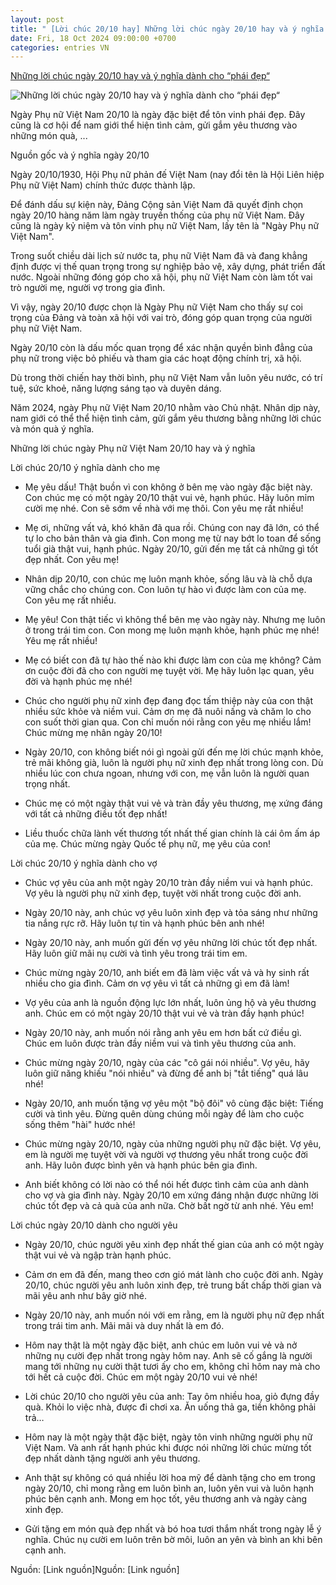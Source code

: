 ```yaml
---
layout: post
title: " [Lời chúc 20/10 hay] Những lời chúc ngày 20/10 hay và ý nghĩa dành cho “phái đẹp“"
date: Fri, 18 Oct 2024 09:00:00 +0700
categories: entries VN
---
```

[Những lời chúc ngày 20/10 hay và ý nghĩa dành cho “phái đẹp“](https://www.24h.com.vn/ban-tre-cuoc-song/nhung-loi-chuc-ngay-20-10-hay-va-y-nghia-danh-cho-phai-dep-c64a1611469.html)

![Những lời chúc ngày 20/10 hay và ý nghĩa dành cho “phái đẹp“](https://icdn.24h.com.vn/upload/4-2024/images/2024-10-17/adt1729151547-loi-chuc-20-10a-4733-30-0-344-600-cr__anh_cat_3_2-auto-crop-watermark.jpg)

Ngày Phụ nữ Việt Nam 20/10 là ngày đặc biệt để tôn vinh phái đẹp. Đây cũng là cơ hội để nam giới thể hiện tình cảm, gửi gắm yêu thương vào những món quà, ...

Nguồn gốc và ý nghĩa ngày 20/10

Ngày 20/10/1930, Hội Phụ nữ phản đế Việt Nam (nay đổi tên là Hội Liên hiệp Phụ nữ Việt Nam) chính thức được thành lập.

Để đánh dấu sự kiện này, Đảng Cộng sản Việt Nam đã quyết định chọn ngày 20/10 hàng năm làm ngày truyền thống của phụ nữ Việt Nam. Đây cũng là ngày kỷ niệm và tôn vinh phụ nữ Việt Nam, lấy tên là "Ngày Phụ nữ Việt Nam".

Trong suốt chiều dài lịch sử nước ta, phụ nữ Việt Nam đã và đang khẳng định được vị thế quan trọng trong sự nghiệp bảo vệ, xây dựng, phát triển đất nước. Ngoài những đóng góp cho xã hội, phụ nữ Việt Nam còn làm tốt vai trò người mẹ, người vợ trong gia đình.

Vì vậy, ngày 20/10 được chọn là Ngày Phụ nữ Việt Nam cho thấy sự coi trọng của Đảng và toàn xã hội với vai trò, đóng góp quan trọng của người phụ nữ Việt Nam.

Ngày 20/10 còn là dấu mốc quan trọng để xác nhận quyền bình đẳng của phụ nữ trong việc bỏ phiếu và tham gia các hoạt động chính trị, xã hội.

Dù trong thời chiến hay thời bình, phụ nữ Việt Nam vẫn luôn yêu nước, có trí tuệ, sức khoẻ, năng lượng sáng tạo và duyên dáng.

Năm 2024, ngày Phụ nữ Việt Nam 20/10 nhằm vào Chủ nhật. Nhân dịp này, nam giới có thể thể hiện tình cảm, gửi gắm yêu thương bằng những lời chúc và món quà ý nghĩa.

Những lời chúc ngày Phụ nữ Việt Nam 20/10 hay và ý nghĩa

Lời chúc 20/10 ý nghĩa dành cho mẹ

- Mẹ yêu dấu! Thật buồn vì con không ở bên mẹ vào ngày đặc biệt này. Con chúc mẹ có một ngày 20/10 thật vui vẻ, hạnh phúc. Hãy luôn mỉm cười mẹ nhé. Con sẽ sớm về nhà với mẹ thôi. Con yêu mẹ rất nhiều!

- Mẹ ơi, những vất vả, khó khăn đã qua rồi. Chúng con nay đã lớn, có thể tự lo cho bản thân và gia đình. Con mong mẹ từ nay bớt lo toan để sống tuổi già thật vui, hạnh phúc. Ngày 20/10, gửi đến mẹ tất cả những gì tốt đẹp nhất. Con yêu mẹ!

- Nhân dịp 20/10, con chúc mẹ luôn mạnh khỏe, sống lâu và là chỗ dựa vững chắc cho chúng con. Con luôn tự hào vì được làm con của mẹ. Con yêu mẹ rất nhiều.

- Mẹ yêu! Con thật tiếc vì không thể bên mẹ vào ngày này. Nhưng mẹ luôn ở trong trái tim con. Con mong mẹ luôn mạnh khỏe, hạnh phúc mẹ nhé! Yêu mẹ rất nhiều!

- Mẹ có biết con đã tự hào thế nào khi được làm con của mẹ không? Cảm ơn cuộc đời đã cho con người mẹ tuyệt vời. Mẹ hãy luôn lạc quan, yêu đời và hạnh phúc mẹ nhé!

- Chúc cho người phụ nữ xinh đẹp đang đọc tấm thiệp này của con thật nhiều sức khỏe và niềm vui. Cảm ơn mẹ đã nuôi nấng và chăm lo cho con suốt thời gian qua. Con chỉ muốn nói rằng con yêu mẹ nhiều lắm! Chúc mừng mẹ nhân ngày 20/10!

- Ngày 20/10, con không biết nói gì ngoài gửi đến mẹ lời chúc mạnh khỏe, trẻ mãi không già, luôn là người phụ nữ xinh đẹp nhất trong lòng con. Dù nhiều lúc con chưa ngoan, nhưng với con, mẹ vẫn luôn là người quan trọng nhất.

- Chúc mẹ có một ngày thật vui vẻ và tràn đầy yêu thương, mẹ xứng đáng với tất cả những điều tốt đẹp nhất!

- Liều thuốc chữa lành vết thương tốt nhất thế gian chính là cái ôm ấm áp của mẹ. Chúc mừng ngày Quốc tế phụ nữ, mẹ yêu của con!

Lời chúc 20/10 ý nghĩa dành cho vợ

- Chúc vợ yêu của anh một ngày 20/10 tràn đầy niềm vui và hạnh phúc. Vợ yêu là người phụ nữ xinh đẹp, tuyệt vời nhất trong cuộc đời anh.

- Ngày 20/10 này, anh chúc vợ yêu luôn xinh đẹp và tỏa sáng như những tia nắng rực rỡ. Hãy luôn tự tin và hạnh phúc bên anh nhé!

- Ngày 20/10 này, anh muốn gửi đến vợ yêu những lời chúc tốt đẹp nhất. Hãy luôn giữ mãi nụ cười và tình yêu trong trái tim em.

- Chúc mừng ngày 20/10, anh biết em đã làm việc vất vả và hy sinh rất nhiều cho gia đình. Cảm ơn vợ yêu vì tất cả những gì em đã làm!

- Vợ yêu của anh là nguồn động lực lớn nhất, luôn ủng hộ và yêu thương anh. Chúc em có một ngày 20/10 thật vui vẻ và tràn đầy hạnh phúc!

- Ngày 20/10 này, anh muốn nói rằng anh yêu em hơn bất cứ điều gì. Chúc em luôn được tràn đầy niềm vui và tình yêu thương của anh.

- Chúc mừng ngày 20/10, ngày của các "cô gái nói nhiều". Vợ yêu, hãy luôn giữ năng khiếu "nói nhiều" và đừng để anh bị "tắt tiếng" quá lâu nhé!

- Ngày 20/10, anh muốn tặng vợ yêu một "bộ đôi" vô cùng đặc biệt: Tiếng cười và tình yêu. Đừng quên dùng chúng mỗi ngày để làm cho cuộc sống thêm "hài" hước nhé!

- Chúc mừng ngày 20/10, ngày của những người phụ nữ đặc biệt. Vợ yêu, em là người mẹ tuyệt vời và người vợ thương yêu nhất trong cuộc đời anh. Hãy luôn được bình yên và hạnh phúc bên gia đình.

- Anh biết không có lời nào có thể nói hết được tình cảm của anh dành cho vợ và gia đình này. Ngày 20/10 em xứng đáng nhận được những lời chúc tốt đẹp và cả quà của anh nữa. Chờ bất ngờ từ anh nhé. Yêu em!

Lời chúc ngày 20/10 dành cho người yêu

- Ngày 20/10, chúc người yêu xinh đẹp nhất thế gian của anh có một ngày thật vui vẻ và ngập tràn hạnh phúc.

- Cảm ơn em đã đến, mang theo cơn gió mát lành cho cuộc đời anh. Ngày 20/10, chúc người yêu anh luôn xinh đẹp, trẻ trung bất chấp thời gian và mãi yêu anh như bây giờ nhé.

- Ngày 20/10 này, anh muốn nói với em rằng, em là người phụ nữ đẹp nhất trong trái tim anh. Mãi mãi và duy nhất là em đó.

- Hôm nay thật là một ngày đặc biệt, anh chúc em luôn vui vẻ và nở những nụ cười đẹp nhất trong ngày hôm nay. Anh sẽ cố gắng là người mang tới những nụ cười thật tươi ấy cho em, không chỉ hôm nay mà cho tới hết cả cuộc đời. Chúc em một ngày 20/10 vui vẻ nhé!

- Lời chúc 20/10 cho người yêu của anh: Tay ôm nhiều hoa, giỏ đựng đầy quà. Khỏi lo việc nhà, được đi chơi xa. Ăn uống thả ga, tiền không phải trả…

- Hôm nay là một ngày thật đặc biệt, ngày tôn vinh những người phụ nữ Việt Nam. Và anh rất hạnh phúc khi được nói những lời chúc mừng tốt đẹp nhất dành tặng người anh yêu thương.

- Anh thật sự không có quá nhiều lời hoa mỹ để dành tặng cho em trong ngày 20/10, chỉ mong rằng em luôn bình an, luôn yên vui và luôn hạnh phúc bên cạnh anh. Mong em học tốt, yêu thương anh và ngày càng xinh đẹp.

- Gửi tặng em món quà đẹp nhất và bó hoa tươi thắm nhất trong ngày lễ ý nghĩa. Chúc nụ cười em luôn trên bờ môi, luôn an yên và bình an khi bên cạnh anh.

Nguồn: [Link nguồn]Nguồn: [Link nguồn]

